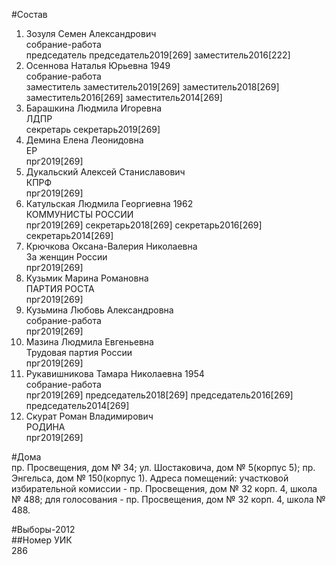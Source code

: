 #Состав  
1. Зозуля Семен Александрович  
    собрание-работа  
    председатель председатель2019[269] заместитель2016[222]  
2. Осеннова Наталья Юрьевна 1949  
    собрание-работа  
    заместитель заместитель2019[269] заместитель2018[269] заместитель2016[269] заместитель2014[269]  
3. Барашкина Людмила Игоревна  
    ЛДПР  
    секретарь секретарь2019[269]  
4. Демина Елена Леонидовна  
    ЕР  
    прг2019[269]  
5. Дукальский Алексей Станиславович  
    КПРФ  
    прг2019[269]  
6. Катульская Людмила Георгиевна 1962  
    КОММУНИСТЫ РОССИИ  
    прг2019[269] секретарь2018[269] секретарь2016[269] секретарь2014[269]  
7. Крючкова Оксана-Валерия Николаевна  
    За женщин России  
    прг2019[269]  
8. Кузьмик Марина Романовна  
    ПАРТИЯ РОСТА  
    прг2019[269]  
9. Кузьмина Любовь Александровна  
    собрание-работа  
    прг2019[269]  
10. Мазина Людмила Евгеньевна  
    Трудовая партия России  
    прг2019[269]  
11. Рукавишникова Тамара Николаевна 1954  
    собрание-работа  
    прг2019[269] председатель2018[269] председатель2016[269] председатель2014[269]  
12. Скурат Роман Владимирович  
    РОДИНА  
    прг2019[269]  
  
#Дома  
пр. Просвещения, дом № 34; ул. Шостаковича, дом № 5(корпус 5); пр. Энгельса, дом № 150(корпус 1). Адреса помещений: участковой избирательной комиссии - пр. Просвещения, дом № 32 корп. 4, школа № 488; для голосования - пр. Просвещения, дом № 32 корп. 4, школа № 488.  
  
#Выборы-2012  
##Номер УИК  
286  
